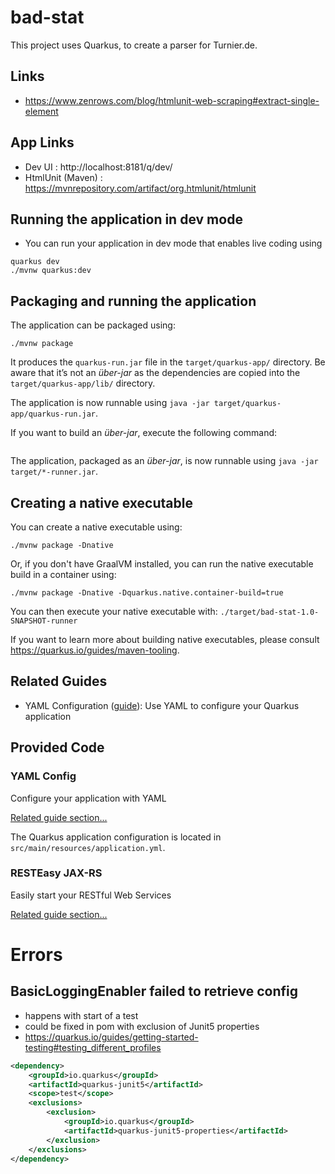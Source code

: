 # bad-stat

This project uses Quarkus, to create a parser for Turnier.de. 

## Links
 + https://www.zenrows.com/blog/htmlunit-web-scraping#extract-single-element

## App Links
 + Dev UI : http://localhost:8181/q/dev/
 + HtmlUnit (Maven) : https://mvnrepository.com/artifact/org.htmlunit/htmlunit 

## Running the application in dev mode
+ You can run your application in dev mode that enables live coding using

```shell script
quarkus dev
./mvnw quarkus:dev
```

## Packaging and running the application

The application can be packaged using:

```shell script
./mvnw package
```

It produces the `quarkus-run.jar` file in the `target/quarkus-app/` directory.
Be aware that it’s not an _über-jar_ as the dependencies are copied into the `target/quarkus-app/lib/` directory.

The application is now runnable using `java -jar target/quarkus-app/quarkus-run.jar`.

If you want to build an _über-jar_, execute the following command:

```shell script

```

The application, packaged as an _über-jar_, is now runnable using `java -jar target/*-runner.jar`.

## Creating a native executable

You can create a native executable using:

```shell script
./mvnw package -Dnative
```

Or, if you don't have GraalVM installed, you can run the native executable build in a container using:

```shell script
./mvnw package -Dnative -Dquarkus.native.container-build=true
```

You can then execute your native executable with: `./target/bad-stat-1.0-SNAPSHOT-runner`

If you want to learn more about building native executables, please consult <https://quarkus.io/guides/maven-tooling>.

## Related Guides

- YAML Configuration ([guide](https://quarkus.io/guides/config-yaml)): Use YAML to configure your Quarkus application

## Provided Code

### YAML Config

Configure your application with YAML

[Related guide section...](https://quarkus.io/guides/config-reference#configuration-examples)

The Quarkus application configuration is located in `src/main/resources/application.yml`.

### RESTEasy JAX-RS

Easily start your RESTful Web Services

[Related guide section...](https://quarkus.io/guides/getting-started#the-jax-rs-resources)


# Errors

## BasicLoggingEnabler failed to retrieve config
+ happens with start of a test
+ could be fixed in pom with exclusion of Junit5 properties
+ https://quarkus.io/guides/getting-started-testing#testing_different_profiles

````xml
<dependency>
    <groupId>io.quarkus</groupId>
    <artifactId>quarkus-junit5</artifactId>
    <scope>test</scope>
    <exclusions>
        <exclusion>
            <groupId>io.quarkus</groupId>
            <artifactId>quarkus-junit5-properties</artifactId>
        </exclusion>
    </exclusions>
</dependency>
````
